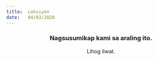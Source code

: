 ```yaml
---
title:  Leksiyon
date:   04/03/2020
---
```


### <center>Nagsusumikap kami sa araling ito.</center>
<center>Lihog liwat.</center>